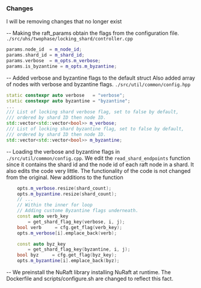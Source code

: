 ### Changes
I will be removing changes that no longer exist 


-- Making the raft_params obtain the flags from the configuration file. 
`./src/uhs/twophase/locking_shard/controller.cpp`

```cpp
params.node_id  = m_node_id; 
params.shard_id = m_shard_id;
params.verbose  = m_opts.m_verbose; 
params.is_byzantine = m_opts.m_byzantine; 
```

-- Added verbose and byzantine flags to the default struct
Also added array of nodes with verbose and byzantine flags.
`./src/util/common/config.hpp`
```cpp
static constexpr auto verbose   = "verbose";
static constexpr auto byzantine = "byzantine";
...
/// List of locking shard verbose flag, set to false by default, 
/// ordered by shard ID then node ID. 
std::vector<std::vector<bool>> m_verbose;
/// List of locking shard byzantine flag, set to false by default, 
/// ordered by shard ID then node ID. 
std::vector<std::vector<bool>> m_byzantine;
```

-- Loading the verbose and byzantine flags in `./src/util/common/config.cpp`. We edit the `read_shard_endpoints` function since it contains the shard id and the node id of each raft node in a shard. It also edits the code very little. The functionality of the code is not changed from the original. 
New additions to the function
```cpp 
    opts.m_verbose.resize(shard_count); 
    opts.m_byzantine.resize(shard_count); 
    // ...
    // Within the inner for loop
    // Adding custome Byzantine flags underneath. 
    const auto verb_key 
        = get_shard_flag_key(verbose, i, j);
    bool verb     = cfg.get_flag(verb_key);
    opts.m_verbose[i].emplace_back(verb); 

    const auto byz_key 
        = get_shard_flag_key(byzantine, i, j);
    bool byz     = cfg.get_flag(byz_key);
    opts.m_byzantine[i].emplace_back(byz); 
```

-- We preinstall the NuRaft library installing NuRaft at runtime. The Dockerfile and scripts/configure.sh are changed to reflect this fact. 


